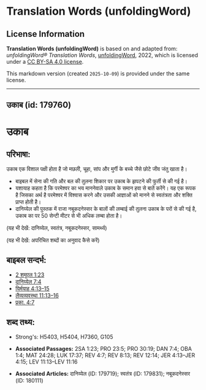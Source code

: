 # Translation Words (unfoldingWord)

## License Information

**Translation Words (unfoldingWord)** is based on and adapted from: _unfoldingWord® Translation Words_, [unfoldingWord](https://unfoldingword.org/utw), 2022, which is licensed under a [CC BY-SA 4.0 license](https://creativecommons.org/licenses/by-sa/4.0/legalcode.en).

This markdown version (created `2025-10-09`) is provided under the same license.



--------------------------------

## उकाब (id: 179760)

उकाब
====

परिभाषा:
--------

उकाब एक विशाल पक्षी होता है जो मछली, चूहा, सांप और मुर्गी के बच्चे जैसे छोटे जीव जंतु खाता है।

* बाइबल में सेना की गति और बल की तुलना शिकार पर उकाब के झपटने की फुर्ती से की गई है।
* यशायाह कहता है कि परमेश्वर का भय माननेवाले उकाब के समान हवा से बातें करेंगे। यह एक रूपक है जिसका अर्थ है परमेश्वर में विश्वास करने और उसकी आज्ञाओं को मानने से स्वतंत्रता और शक्ति प्राप्त होती है।
* दानिय्येल की पुस्तक में राजा नबूकदनेस्सर के बालों की लम्बाई की तुलना उकाब के परों से की गई है, उकाब का पर 50 सेन्टी मीटर से भी अधिक लम्बा होता है।

(यह भी देखें: दानिय्येल, स्वतंत्र, नबूकदनेस्सर, सामर्थ्य)

(यह भी देखें: अपरिचित शब्दों का अनुवाद कैसे करें)

बाइबल सन्दर्भ:
--------------

* [2 शमूएल 1:23](https://ref.ly/2Sam0:0)
* [दानिय्येल 7:4](https://ref.ly/Dan7:4)
* [यिर्मयाह 4:13–15](https://ref.ly/Jer4:13-Jer4:15)
* [लैव्यव्यवस्था 11:13–16](https://ref.ly/Lev11:13-Lev11:16)
* [प्रका. 4:7](https://ref.ly/Rev4:7)

शब्द तथ्य:
----------

* Strong's: H5403, H5404, H7360, G105

* **Associated Passages:** 2SA 1:23; PRO 23:5; PRO 30:19; DAN 7:4; OBA 1:4; MAT 24:28; LUK 17:37; REV 4:7; REV 8:13; REV 12:14; JER 4:13–JER 4:15; LEV 11:13–LEV 11:16
* **Associated Articles:** दानिय्येल (ID: 179719); स्वतंत्र (ID: 179831); नबूकदनेस्सर (ID: 180111)

